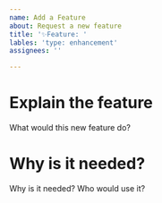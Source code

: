 ```yaml
---
name: Add a Feature
about: Request a new feature
title: '✨Feature: '
lables: 'type: enhancement'
assignees: ''

---
```


# Explain the feature
What would this new feature do?

# Why is it needed?
Why is it needed? Who would use it?